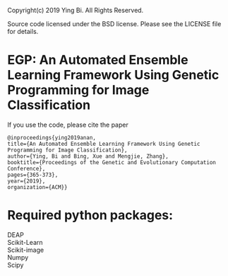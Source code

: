 Copyright(c) 2019 Ying Bi.
All Rights Reserved.

Source code licensed under the BSD license. Please see the LICENSE file for details.

EGP: An Automated Ensemble Learning Framework Using Genetic Programming for Image Classification
===
If you use the code, please cite the paper 

	@inproceedings{ying2019anan,
	title={An Automated Ensemble Learning Framework Using Genetic Programming for Image Classification},
	author={Ying, Bi and Bing, Xue and Mengjie, Zhang},
	booktitle={Proceedings of the Genetic and Evolutionary Computation Conference},
	pages={365-373},
	year={2019},
	organization={ACM}}

Required python packages:
====
DEAP <br/>
Scikit-Learn <br/>
Scikit-image <br/>
Numpy  <br/>
Scipy <br/>
